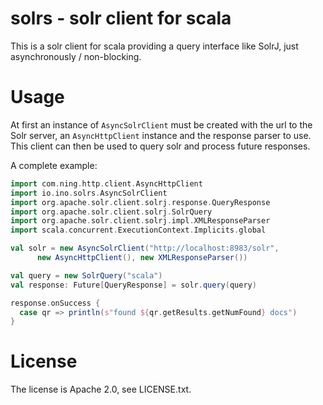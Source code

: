 # solrs - solr client for scala

This is a solr client for scala providing a query interface like SolrJ, just asynchronously / non-blocking.

# Usage

At first an instance of `AsyncSolrClient` must be created with the url to the Solr server, an `AsyncHttpClient`
instance and the response parser to use.
This client can then be used to query solr and process future responses.

A complete example:

```scala
import com.ning.http.client.AsyncHttpClient
import io.ino.solrs.AsyncSolrClient
import org.apache.solr.client.solrj.response.QueryResponse
import org.apache.solr.client.solrj.SolrQuery
import org.apache.solr.client.solrj.impl.XMLResponseParser
import scala.concurrent.ExecutionContext.Implicits.global

val solr = new AsyncSolrClient("http://localhost:8983/solr",
      new AsyncHttpClient(), new XMLResponseParser())

val query = new SolrQuery("scala")
val response: Future[QueryResponse] = solr.query(query)

response.onSuccess {
  case qr => println(s"found ${qr.getResults.getNumFound} docs")
}
```

# License

The license is Apache 2.0, see LICENSE.txt.